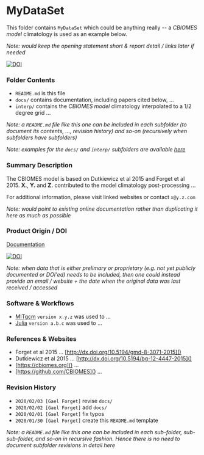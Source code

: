 

# MyDataSet

This folder contains `MyDataSet` which could be anything really -- a _CBIOMES model_ climatology is used as an example below.

_Note: would keep the opening statement short & report detail / links later if needed_ 

[![DOI](https://zenodo.org/badge/236552159.svg)](https://zenodo.org/badge/latestdoi/236552159)

### Folder Contents

- `README.md` is this file
- `docs/` contains documentation, including papers cited below, ... 
- `interp/` contains the _CBIOMES model_ climatology interpolated to a 1/2 degree grid ...

_Note: a `README.md` file like this one can be included in each subfolder (to document its contents, ..., revision history) and so-on (recursively when subfolders have subfolders)_ 

_Note: examples for the `docs/` and `interp/` subfolders are available [here](https://www.dropbox.com/sh/7c0rx3hbw80guh9/AADjAX8M-5nPzyYoDOzMKDzxa?dl=0)_

### Summary Description

The CBIOMES model is based on Dutkiewicz et al 2015 and Forget et al 2015. **X.**, **Y.** and **Z.** contributed to the model climatology post-processing ...

For additional information, please visit linked websites or contact `x@y.z.com`

_Note: would point to existing online documentation rather than duplicating it here as much as possible_ 

### Product Origin / DOI

[Documentation](https://cbiomes.readthedocs.io/en/latest/)

[![DOI](https://zenodo.org/badge/DOI/10.5281/zenodo.2653669.svg)](https://doi.org/10.5281/zenodo.2653669)

_Note: when data that is either prelimary or proprietary (e.g. not yet publicly documented or DOI'ed) needs to be included, then one could instead provide an email / website + the date when the original data was last received / accessed_

### Software & Workflows

- [MITgcm](https://MITgcm.org) `version x.y.z` was used to ...
- [Julia](https://julialang.org) `version a.b.c` was used to ...

### References & Websites

- Forget et al 2015 ... [http://dx.doi.org/10.5194/gmd-8-3071-2015]()
- Dutkiewicz et al 2015 ... [http://dx.doi.org/10.5194/bg-12-4447-2015]()
- [https://cbiomes.org]() ...
- [https://github.com/CBIOMES]() ...

### Revision History

- `2020/02/03 [Gael Forget]` revise `docs/`
- `2020/02/02 [Gael Forget]` add `docs/`
- `2020/02/01 [Gael Forget]` fix typos
- `2020/01/30 [Gael Forget]` create this `README.md` template

_Note: a `README.md` file like this one can be included in each sub-folder, sub-sub-folder, and so-on in recursive fashion. Hence there is no need to document subfolder revisions in detail here_ 

